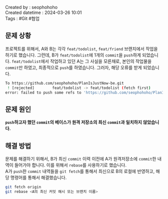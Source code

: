 Created by : seophohoho  
Created datetime : 2024-03-26 10:01  
Tags : #Git #협업  
## 문제 상황
프로젝트를 위해서, A와 B는 각각 `feat/todolist`, `feat/friend` 브랜치에서 작업을 하기로 했습니다. 그런데, B가 `feat/todolist`에 1개의 `commit`을  `push`하게 되었습니다. `feat/todolist`에서 작업하고 있던 A는 그 사실을 모른채로, 본인의 작업물을 `commit`만 하였고, 최종적으로 `push`를 하였습니다. 그러자, 해당 오류를 받게 되었습니다.
```bash
To https://github.com/seophohoho/PlanIsJustNow-be.git
 ! [rejected]        feat/todolist -> feat/todolist (fetch first)
error: failed to push some refs to 'https://github.com/seophohoho/PlanIsJustNow-be.git'
```
## 문제 원인
**`push`하고자 했던 `commit`의 베이스가 원격 저장소의 최신 `commit`과 일치하지 않았습니다.**
## 해결 방법
문제를 해결하기 위해서, B가 최신 `commit` 이력 이전에 A가 원격저장소에 `commit`한 내역이 들어가야 합니다. 이를 위해서 `rebase`를 사용하기로 했습니다.  
A가 `push`한 `commit` 내역들을 `git fetch`를 통해서 최신으로 B의 로컬에 반영하고, 해당 명령어를 통해서 해결했습니다.
```bash
git fetch origin
git rebase <A의 최신 커밋 해시 또는 브랜치 이름>
```

